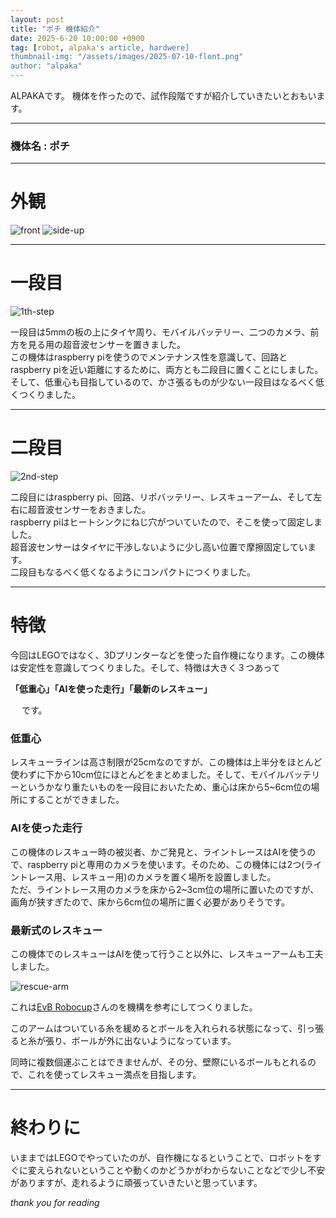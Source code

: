```yaml
---
layout: post
title: "ポチ 機体紹介"
date: 2025-6-20 10:00:00 +0900
tag: [robot, alpaka's article, hardwere]
thumbnail-img: "/assets/images/2025-07-10-flont.png"
author: "alpaka"
---
```


ALPAKAです。
機体を作ったので、試作段階ですが紹介していきたいとおもいます。

---

### 機体名 : ポチ　

---

# 外観

![front](/assets/images/2025-07-10-flont.png)
![side-up](/assets/images/2025-07-10-onrobot.png)

---

# 一段目

![1th-step](/assets/images/2025-07-10-1step.png)

一段目は5mmの板の上にタイヤ周り、モバイルバッテリー、二つのカメラ、前方を見る用の超音波センサーを置きました。  
この機体はraspberry piを使うのでメンテナンス性を意識して、回路とraspberry piを近い距離にするために、両方とも二段目に置くことにしました。  
そして、低重心も目指しているので、かさ張るものが少ない一段目はなるべく低くつくりました。  

---

# 二段目

![2nd-step](/assets/images/2025-07-10-2step.png)

二段目にはraspberry pi、回路、リポバッテリー、レスキューアーム、そして左右に超音波センサーをおきました。  
raspberry piはヒートシンクにねじ穴がついていたので、そこを使って固定しました。  
超音波センサーはタイヤに干渉しないように少し高い位置で摩擦固定しています。  
二段目もなるべく低くなるようにコンパクトにつくりました。  

---

# 特徴

今回はLEGOではなく、3Dプリンターなどを使った自作機になります。この機体は安定性を意識してつくりました。そして、特徴は大きく３つあって

**「低重心」「AIを使った走行」「最新のレスキュー」**

&emsp;    です。

### 低重心

レスキューラインは高さ制限が25cmなのですが、この機体は上半分をほとんど使わずに下から10cm位にほとんどをまとめました。そして、モバイルバッテリーというかなり重たいものを一段目においたため、重心は床から5~6cm位の場所にすることができました。

### AIを使った走行

この機体のレスキュー時の被災者、かご発見と、ライントレースはAIを使うので、raspberry piと専用のカメラを使います。そのため、この機体には2つ(ライントレース用、レスキュー用)のカメラを置く場所を設置しました。  
ただ、ライントレース用のカメラを床から2~3cm位の場所に置いたのですが、画角が狭すぎたので、床から6cm位の場所に置く必要がありそうです。  

###  最新式のレスキュー

この機体でのレスキューはAIを使って行うこと以外に、レスキューアームも工夫しました。

![rescue-arm](/assets/images/2025-07-10-arm.png)

これは[EvB Robocup](https://www.youtube.com/@evbrobocup)さんのを機構を参考にしてつくりました。

このアームはついている糸を緩めるとボールを入れられる状態になって、引っ張ると糸が張り、ボールが外に出ないようになっています。

同時に複数個運ぶことはできませんが、その分、壁際にいるボールもとれるので、これを使ってレスキュー満点を目指します。

---

# 終わりに

いままではLEGOでやっていたのが、自作機になるということで、ロボットをすぐに変えられないということや動くのかどうかがわからないことなどで少し不安がありますが、走れるように頑張っていきたいと思っています。

*thank you for reading*
